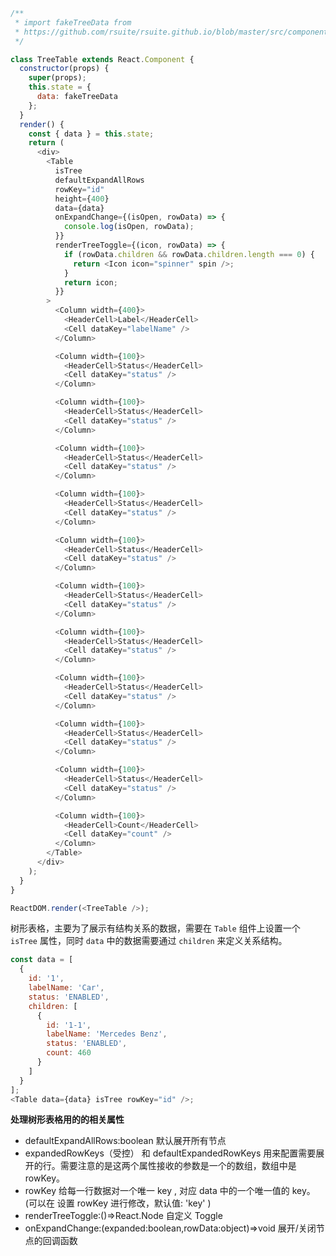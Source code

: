 <!--start-code-->

```js
/**
 * import fakeTreeData from
 * https://github.com/rsuite/rsuite.github.io/blob/master/src/components/table/data/tree.js
 */

class TreeTable extends React.Component {
  constructor(props) {
    super(props);
    this.state = {
      data: fakeTreeData
    };
  }
  render() {
    const { data } = this.state;
    return (
      <div>
        <Table
          isTree
          defaultExpandAllRows
          rowKey="id"
          height={400}
          data={data}
          onExpandChange={(isOpen, rowData) => {
            console.log(isOpen, rowData);
          }}
          renderTreeToggle={(icon, rowData) => {
            if (rowData.children && rowData.children.length === 0) {
              return <Icon icon="spinner" spin />;
            }
            return icon;
          }}
        >
          <Column width={400}>
            <HeaderCell>Label</HeaderCell>
            <Cell dataKey="labelName" />
          </Column>

          <Column width={100}>
            <HeaderCell>Status</HeaderCell>
            <Cell dataKey="status" />
          </Column>

          <Column width={100}>
            <HeaderCell>Status</HeaderCell>
            <Cell dataKey="status" />
          </Column>

          <Column width={100}>
            <HeaderCell>Status</HeaderCell>
            <Cell dataKey="status" />
          </Column>

          <Column width={100}>
            <HeaderCell>Status</HeaderCell>
            <Cell dataKey="status" />
          </Column>

          <Column width={100}>
            <HeaderCell>Status</HeaderCell>
            <Cell dataKey="status" />
          </Column>

          <Column width={100}>
            <HeaderCell>Status</HeaderCell>
            <Cell dataKey="status" />
          </Column>

          <Column width={100}>
            <HeaderCell>Status</HeaderCell>
            <Cell dataKey="status" />
          </Column>

          <Column width={100}>
            <HeaderCell>Status</HeaderCell>
            <Cell dataKey="status" />
          </Column>

          <Column width={100}>
            <HeaderCell>Status</HeaderCell>
            <Cell dataKey="status" />
          </Column>

          <Column width={100}>
            <HeaderCell>Status</HeaderCell>
            <Cell dataKey="status" />
          </Column>

          <Column width={100}>
            <HeaderCell>Count</HeaderCell>
            <Cell dataKey="count" />
          </Column>
        </Table>
      </div>
    );
  }
}

ReactDOM.render(<TreeTable />);
```

<!--end-code-->

树形表格，主要为了展示有结构关系的数据，需要在 `Table` 组件上设置一个 `isTree` 属性，同时 `data` 中的数据需要通过 `children` 来定义关系结构。

```js
const data = [
  {
    id: '1',
    labelName: 'Car',
    status: 'ENABLED',
    children: [
      {
        id: '1-1',
        labelName: 'Mercedes Benz',
        status: 'ENABLED',
        count: 460
      }
    ]
  }
];
<Table data={data} isTree rowKey="id" />;
```

**处理树形表格用的的相关属性**

- defaultExpandAllRows:boolean 默认展开所有节点
- expandedRowKeys（受控） 和 defaultExpandedRowKeys 用来配置需要展开的行。需要注意的是这两个属性接收的参数是一个的数组，数组中是 rowKey。
- rowKey 给每一行数据对一个唯一 key , 对应 data 中的一个唯一值的 key。 (可以在 <Table> 设置 rowKey 进行修改，默认值: 'key' )
- renderTreeToggle:()=>React.Node 自定义 Toggle
- onExpandChange:(expanded:boolean,rowData:object)=>void 展开/关闭节点的回调函数

